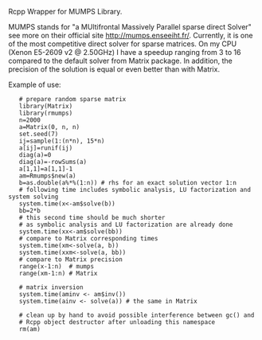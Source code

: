 Rcpp Wrapper for MUMPS Library.

MUMPS stands for "a MUltifrontal Massively Parallel sparse direct Solver"
see more on their official site http://mumps.enseeiht.fr/.
Currently, it is one of the most competitive direct solver for
sparse matrices. On my  CPU (Xenon E5-2609 v2 @ 2.50GHz) I have
a speedup ranging from 3 to 16 compared to the default solver from
Matrix package. In addition, the precision of the solution is equal
or even better than with Matrix.

Example of use:

       # prepare random sparse matrix
       library(Matrix)
       library(rmumps)
       n=2000
       a=Matrix(0, n, n)
       set.seed(7)
       ij=sample(1:(n*n), 15*n)
       a[ij]=runif(ij)
       diag(a)=0
       diag(a)=-rowSums(a)
       a[1,1]=a[1,1]-1
       am=Rmumps$new(a)
       b=as.double(a%*%(1:n)) # rhs for an exact solution vector 1:n
       # following time includes symbolic analysis, LU factorization and system solving
       system.time(x<-am$solve(b))
       bb=2*b
       # this second time should be much shorter
       # as symbolic analysis and LU factorization are already done
       system.time(xx<-am$solve(bb))
       # compare to Matrix corresponding times
       system.time(xm<-solve(a, b))
       system.time(xxm<-solve(a, bb))
       # compare to Matrix precision
       range(x-1:n)  # mumps
       range(xm-1:n) # Matrix
     
       # matrix inversion
       system.time(aminv <- am$inv())
       system.time(ainv <- solve(a)) # the same in Matrix
     
       # clean up by hand to avoid possible interference between gc() and
       # Rcpp object destructor after unloading this namespace
       rm(am)
